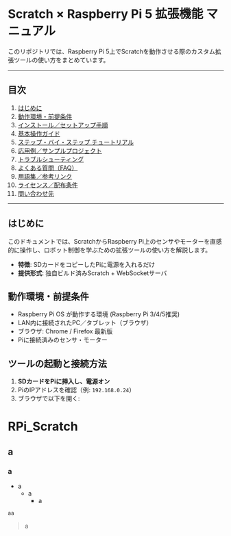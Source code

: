 # Scratch × Raspberry Pi 5 拡張機能 マニュアル

このリポジトリでは、Raspberry Pi 5上でScratchを動作させる際のカスタム拡張ツールの使い方をまとめています。

---

## 目次
1. [はじめに](#はじめに)
2. [動作環境・前提条件](#動作環境・前提条件)
3. [インストール／セットアップ手順](#インストールセットアップ手順)
4. [基本操作ガイド](#基本操作ガイド)
5. [ステップ・バイ・ステップ チュートリアル](#ステップバイステップ-チュートリアル)
6. [応用例／サンプルプロジェクト](#応用例サンプルプロジェクト)
7. [トラブルシューティング](#トラブルシューティング)
8. [よくある質問（FAQ）](#よくある質問faq)
9. [用語集／参考リンク](#用語集参考リンク)
10. [ライセンス／配布条件](#ライセンス配布条件)
11. [問い合わせ先](#問い合わせ先)

---

## はじめに
このドキュメントでは、ScratchからRaspberry Pi上のセンサやモーターを直感的に操作し、ロボット制御を学ぶための拡張ツールの使い方を解説します。

- **特徴**: SDカードをコピーしたPiに電源を入れるだけ
- **提供形式**: 独自ビルド済みScratch + WebSocketサーバ

## 動作環境・前提条件
- Raspberry Pi OS が動作する環境 (Raspberry Pi 3/4/5推奨)
- LAN内に接続されたPC／タブレット（ブラウザ）
- ブラウザ: Chrome / Firefox 最新版
- Piに接続済みのセンサ・モーター

## ツールの起動と接続方法
1. **SDカードをPiに挿入し、電源オン**
2. PiのIPアドレスを確認（例: `192.168.0.24`）
3. ブラウザで以下を開く:  



# RPi_Scratch
## a
### a
- a
  - a
     - a
```
aa
```

> a

